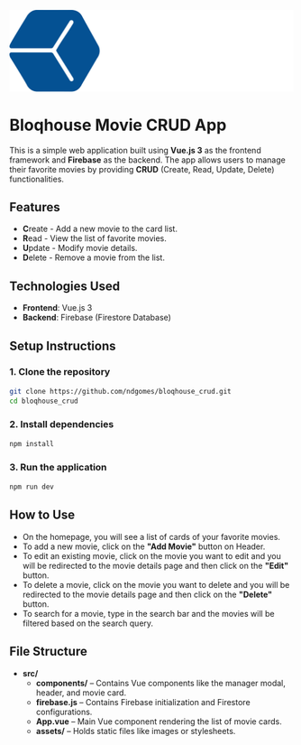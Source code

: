 ![](./src/assets/logo.svg)

# Bloqhouse Movie CRUD App

This is a simple web application built using **Vue.js 3** as the frontend framework and **Firebase** as the backend. The app allows users to manage their favorite movies by providing **CRUD** (Create, Read, Update, Delete) functionalities.

## Features

- **C**reate - Add a new movie to the card list.
- **R**ead - View the list of favorite movies.
- **U**pdate - Modify movie details.
- **D**elete - Remove a movie from the list.

## Technologies Used

- **Frontend**: Vue.js 3
- **Backend**: Firebase (Firestore Database)

## Setup Instructions

### 1. Clone the repository

```bash
git clone https://github.com/ndgomes/bloqhouse_crud.git
cd bloqhouse_crud
```

### 2. Install dependencies

```bash
npm install
```

### 3. Run the application

```bash
npm run dev
```

## How to Use

- On the homepage, you will see a list of cards of your favorite movies.
- To add a new movie, click on the **"Add Movie"** button on Header.
- To edit an existing movie, click on the movie you want to edit and you will be redirected to the movie details page and then click on the **"Edit"** button.
- To delete a movie, click on the movie you want to delete and you will be redirected to the movie details page and then click on the **"Delete"** button.
- To search for a movie, type in the search bar and the movies will be filtered based on the search query.

## File Structure

- **src/**
  - **components/** – Contains Vue components like the manager modal, header, and movie card.
  - **firebase.js** – Contains Firebase initialization and Firestore configurations.
  - **App.vue** – Main Vue component rendering the list of movie cards.
  - **assets/** – Holds static files like images or stylesheets.
